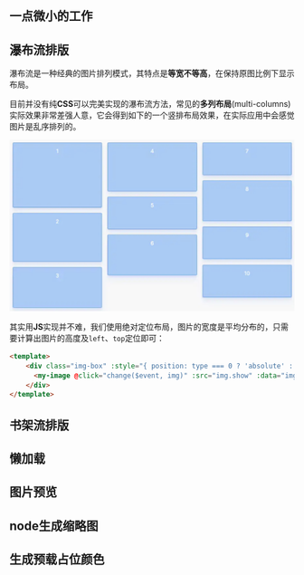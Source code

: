 
## 一点微小的工作



## 瀑布流排版

瀑布流是一种经典的图片排列模式，其特点是**等宽不等高**，在保持原图比例下显示布局。

目前并没有纯**CSS**可以完美实现的瀑布流方法，常见的**多列布局**(multi-columns)实际效果非常差强人意，它会得到如下的一个竖排布局效果，在实际应用中会感觉图片是乱序排列的。

![](../images/0.2810012945735676.png)

其实用**JS**实现并不难，我们使用绝对定位布局，图片的宽度是平均分布的，只需要计算出图片的高度及`left`、`top`定位即可：

```html
<template>
    <div class="img-box" :style="{ position: type === 0 ? 'absolute' : '', width: `${img.w}px`, height: `${img.h}px`, margin: img.m, left: `${img.left}px`, top: `${img.top}px` }" v-for="(img, i) in list" :index="i" :key="'img' + i">
      <my-image @click="change($event, img)" :src="img.show" :data="img" />
    </div>
</template>
```

## 书架流排版
## 懒加载
## 图片预览
## node生成缩略图
## 生成预载占位颜色